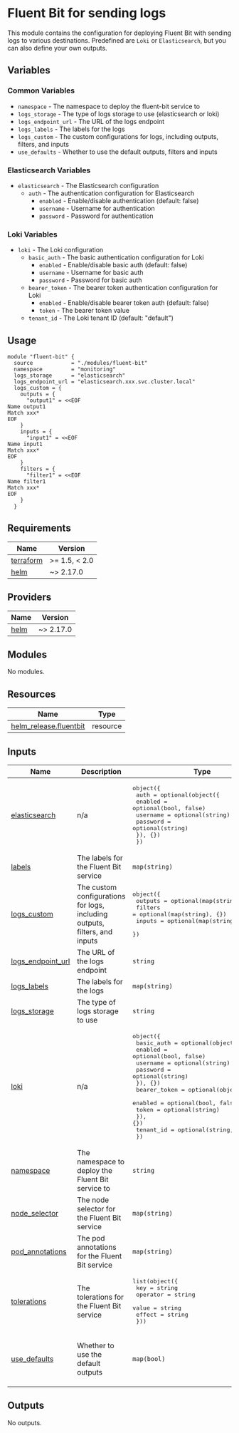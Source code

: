 # Fluent Bit for sending logs

This module contains the configuration for deploying Fluent Bit with sending logs to various destinations. Predefined are `Loki` or `Elasticsearch`, but you can also define your own outputs.

## Variables

### Common Variables

- `namespace` - The namespace to deploy the fluent-bit service to
- `logs_storage` - The type of logs storage to use (elasticsearch or loki)
- `logs_endpoint_url` - The URL of the logs endpoint
- `logs_labels` - The labels for the logs
- `logs_custom` - The custom configurations for logs, including outputs, filters, and inputs
- `use_defaults` - Whether to use the default outputs, filters and inputs

### Elasticsearch Variables

- `elasticsearch` - The Elasticsearch configuration
  - `auth` - The authentication configuration for Elasticsearch
    - `enabled` - Enable/disable authentication (default: false)
    - `username` - Username for authentication
    - `password` - Password for authentication

### Loki Variables

- `loki` - The Loki configuration
  - `basic_auth` - The basic authentication configuration for Loki
    - `enabled` - Enable/disable basic auth (default: false)
    - `username` - Username for basic auth
    - `password` - Password for basic auth
  - `bearer_token` - The bearer token authentication configuration for Loki
    - `enabled` - Enable/disable bearer token auth (default: false)
    - `token` - The bearer token value
  - `tenant_id` - The Loki tenant ID (default: "default")

## Usage

```hcl
module "fluent-bit" {
  source            = "./modules/fluent-bit"
  namespace         = "monitoring"
  logs_storage      = "elasticsearch"
  logs_endpoint_url = "elasticsearch.xxx.svc.cluster.local"
  logs_custom = {
    outputs = {
      "output1" = <<EOF
Name output1
Match xxx*
EOF
    }
    inputs = {
      "input1" = <<EOF
Name input1
Match xxx*
EOF
    }
    filters = {
      "filter1" = <<EOF
Name filter1
Match xxx*
EOF
    }
  }
```

<!-- BEGIN_TF_DOCS -->
## Requirements

| Name | Version |
|------|---------|
| <a name="requirement_terraform"></a> [terraform](#requirement\_terraform) | >= 1.5, < 2.0 |
| <a name="requirement_helm"></a> [helm](#requirement\_helm) | ~> 2.17.0 |

## Providers

| Name | Version |
|------|---------|
| <a name="provider_helm"></a> [helm](#provider\_helm) | ~> 2.17.0 |

## Modules

No modules.

## Resources

| Name | Type |
|------|------|
| [helm_release.fluentbit](https://registry.terraform.io/providers/hashicorp/helm/latest/docs/resources/release) | resource |

## Inputs

| Name | Description | Type | Default | Required |
|------|-------------|------|---------|:--------:|
| <a name="input_elasticsearch"></a> [elasticsearch](#input\_elasticsearch) | n/a | <pre>object({<br/>    auth = optional(object({<br/>      enabled  = optional(bool, false)<br/>      username = optional(string)<br/>      password = optional(string)<br/>    }), {})<br/>  })</pre> | `{}` | no |
| <a name="input_labels"></a> [labels](#input\_labels) | The labels for the Fluent Bit service | `map(string)` | `{}` | no |
| <a name="input_logs_custom"></a> [logs\_custom](#input\_logs\_custom) | The custom configurations for logs, including outputs, filters, and inputs | <pre>object({<br/>    outputs = optional(map(string), {})<br/>    filters = optional(map(string), {})<br/>    inputs  = optional(map(string), {})<br/>  })</pre> | <pre>{<br/>  "filters": {},<br/>  "inputs": {},<br/>  "outputs": {}<br/>}</pre> | no |
| <a name="input_logs_endpoint_url"></a> [logs\_endpoint\_url](#input\_logs\_endpoint\_url) | The URL of the logs endpoint | `string` | n/a | yes |
| <a name="input_logs_labels"></a> [logs\_labels](#input\_logs\_labels) | The labels for the logs | `map(string)` | `{}` | no |
| <a name="input_logs_storage"></a> [logs\_storage](#input\_logs\_storage) | The type of logs storage to use | `string` | `"loki"` | no |
| <a name="input_loki"></a> [loki](#input\_loki) | n/a | <pre>object({<br/>    basic_auth = optional(object({<br/>      enabled  = optional(bool, false)<br/>      username = optional(string)<br/>      password = optional(string)<br/>    }), {})<br/>    bearer_token = optional(object({<br/>      enabled = optional(bool, false)<br/>      token   = optional(string)<br/>    }), {})<br/>    tenant_id = optional(string, "default")<br/>  })</pre> | `{}` | no |
| <a name="input_namespace"></a> [namespace](#input\_namespace) | The namespace to deploy the Fluent Bit service to | `string` | `"monitoring"` | no |
| <a name="input_node_selector"></a> [node\_selector](#input\_node\_selector) | The node selector for the Fluent Bit service | `map(string)` | `{}` | no |
| <a name="input_pod_annotations"></a> [pod\_annotations](#input\_pod\_annotations) | The pod annotations for the Fluent Bit service | `map(string)` | `{}` | no |
| <a name="input_tolerations"></a> [tolerations](#input\_tolerations) | The tolerations for the Fluent Bit service | <pre>list(object({<br/>    key = string<br/>    operator = string<br/>    value = string<br/>    effect = string<br/>  }))</pre> | `[]` | no |
| <a name="input_use_defaults"></a> [use\_defaults](#input\_use\_defaults) | Whether to use the default outputs | `map(bool)` | <pre>{<br/>  "filters": true,<br/>  "inputs": true,<br/>  "outputs": true<br/>}</pre> | no |

## Outputs

No outputs.
<!-- END_TF_DOCS -->
